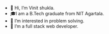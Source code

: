 - 👋 Hi, I’m Vinit shukla.
- 🎓I am a B.Tech graduate from NIT Agartala.
- 👀 I’m interested in problem solving.
- 🌱 I’m a full stack web developer.

<!---
Vinitshukla7084/Vinitshukla7084 is a ✨ special ✨ repository because its `README.md` (this file) appears on your GitHub profile.
You can click the Preview link to take a look at your changes.
--->
